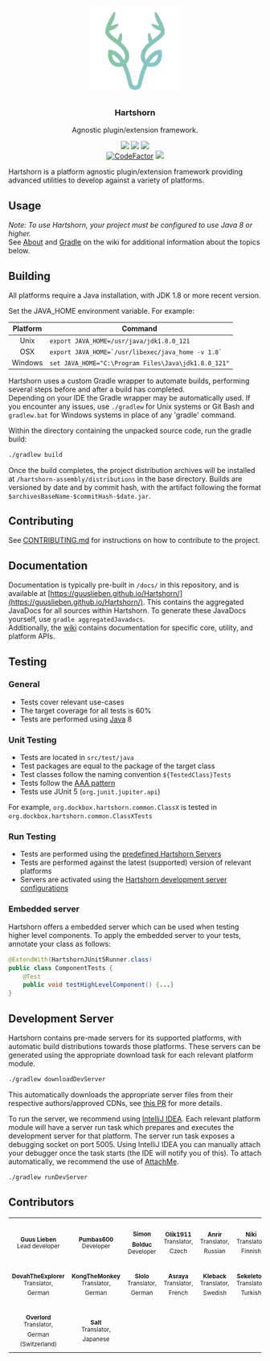 <p align="center">
	<img alt="Hartshorn" src="./hartshorn-assembly/images/logo.png" height="175" />
	<h3 align="center">Hartshorn</h3>
	<p align="center">Agnostic plugin/extension framework.</p>
	<p align="center">
		<a href="https://guuslieben.github.io/Hartshorn/"><img src="https://github.com/GuusLieben/Hartshorn/workflows/JavaDocs/badge.svg"></a>
		<img src="https://github.com/GuusLieben/Hartshorn/workflows/Build/badge.svg">
		<img src="https://github.com/GuusLieben/Hartshorn/workflows/Tests/badge.svg"><br>
        <a href="https://www.codefactor.io/repository/github/guuslieben/hartshorn"><img src="https://www.codefactor.io/repository/github/guuslieben/hartshorn/badge?s=5e09ccbb31604049271c18af0d20c1237d9816f2" alt="CodeFactor" /></a>
		<a href="https://www.gnu.org/licenses/lgpl-2.1"><img src="https://img.shields.io/badge/license-LGPL%20v2.1-0CAB6B"></a>
	</p>
</p>

Hartshorn is a platform agnostic plugin/extension framework providing advanced utilities to develop against a variety of platforms.

## Usage
_Note: To use Hartshorn, your project must be configured to use Java 8 or higher._  
See [About](https://github.com/GuusLieben/Hartshorn/wiki) and [Gradle](https://github.com/GuusLieben/Hartshorn/wiki/Gradle) on the wiki
for additional information about the topics below.

## Building
All platforms require a Java installation, with JDK 1.8 or more recent version.

Set the JAVA\_HOME environment variable. For example:

| Platform | Command |
| :---: | --- |
|  Unix    | ``export JAVA_HOME=/usr/java/jdk1.8.0_121``            |
|  OSX     | ``export JAVA_HOME=`/usr/libexec/java_home -v 1.8` ``  |
|  Windows | ``set JAVA_HOME="C:\Program Files\Java\jdk1.8.0_121"`` |

Hartshorn uses a custom Gradle wrapper to automate builds, performing several steps before and after a build has completed.  
Depending on your IDE the Gradle wrapper may be automatically used. If you encounter any issues, use `./gradlew` for Unix systems or Git Bash and `gradlew.bat` for Windows systems in place of any 'gradle' command.  

Within the directory containing the unpacked source code, run the gradle build:
```bash
./gradlew build
```

Once the build completes, the project distribution archives will be installed at `/hartshorn-assembly/distributions` in the base directory. 
Builds are versioned by date and by commit hash, with the artifact following the format `$archivesBaseName-$commitHash-$date.jar`.

## Contributing
See [CONTRIBUTING.md](https://github.com/GuusLieben/Hartshorn/blob/hartshorn-main/CONTRIBUTING.md) for instructions on how to contribute to the project.

## Documentation
Documentation is typically pre-built in `/docs/` in this repository, and is available at 
[https://guuslieben.github.io/Hartshorn/](https://guuslieben.github.io/Hartshorn/). This contains the aggregated JavaDocs for
all sources within Hartshorn. To generate these JavaDocs yourself, use `gradle aggregatedJavadocs`.  
Additionally, the [wiki](https://github.com/GuusLieben/Hartshorn/wiki) contains documentation for specific core, utility, and platform APIs.

## Testing
### General
- Tests cover relevant use-cases
- The target coverage for all tests is 60%
- Tests are performed using [Java](https://www.oracle.com/java/technologies/javase/javase-jdk8-downloads.html) 8

### Unit Testing
- Tests are located in `src/test/java`
- Test packages are equal to the package of the target class
- Test classes follow the naming convention `${TestedClass}Tests`
- Tests follow the [AAA pattern](https://medium.com/@pjbgf/title-testing-code-ocd-and-the-aaa-pattern-df453975ab80)
- Tests use JUnit 5 (`org.junit.jupiter.api`)

For example, `org.dockbox.hartshorn.common.ClassX` is tested in `org.dockbox.hartshorn.common.ClassXTests`

### Run Testing
- Tests are performed using the [predefined Hartshorn Servers](https://github.com/GuusLieben/Hartshorn-Servers)
- Tests are performed against the latest (supported) version of relevant platforms
- Servers are activated using the [Hartshorn development server configurations](https://github.com/GuusLieben/Hartshorn/wiki/Gradle#development-server)

### Embedded server
Hartshorn offers a embedded server which can be used when testing higher level components. To apply the embedded server to your tests, annotate your class as follows:
```java
@ExtendWith(HartshornJUnit5Runner.class)
public class ComponentTests {
    @Test
    public void testHighLevelComponent() {...}
}
```

## Development Server
Hartshorn contains pre-made servers for its supported platforms, with automatic build distributions towards those platforms. 
These servers can be generated using the appropriate download task for each relevant platform module.
```bash
./gradlew downloadDevServer
```
This automatically downloads the appropriate server files from their respective authors/approved CDNs, see [this PR](https://github.com/GuusLieben/Hartshorn/pull/214) for more details.

To run the server, we recommend using [IntelliJ IDEA](https://www.jetbrains.com/idea/). 
Each relevant platform module will have a server run task which prepares and executes the development server for that platform.
The server run task exposes a debugging socket on port 5005. Using IntelliJ IDEA you can manually attach your debugger once the task starts
(the IDE will notify you of this). To attach automatically, we recommend the use of [AttachMe](https://plugins.jetbrains.com/plugin/13263-attachme).
```bash
./gradlew runDevServer
```

## Contributors
<table>
  <tr>
    <td align="center"><img src="https://avatars.githubusercontent.com/u/10957963?v=4" width="100px;" alt=""/><br /><sub><b>Guus Lieben</b></sub><br /><sup>Lead developer</sup></td>
    <td align="center"><img src="https://avatars.githubusercontent.com/u/38820160?v=4" width="100px;" alt=""/><br /><sub><b>Pumbas600</b></sub><br /><sup>Developer</sup></td>
    <td align="center"><img src="https://avatars.githubusercontent.com/u/36117510?v=4" width="100px;" alt=""/><br /><sub><b>Simon Bolduc</b></sub><br /><sup>Developer</sup></td>
    <td align="center"><img src="https://cdn.discordapp.com/avatars/510472543782830087/00e6c38b98367e59b062f3680ead27c3.png" width="100px;" alt=""/><br /><sub><b>Olik1911</b></sub><br /><sup>Translator, Czech</sup></td>
    <td align="center"><img src="https://cdn.discordapp.com/avatars/537977071972909057/72b62aec1348be39cc91ccb805fb92dd.png?size=256" width="100px;" alt=""/><br /><sub><b>Anrir</b></sub><br /><sup>Translator, Russian</sup></td>
    <td align="center"><img src="https://cdn.discordapp.com/avatars/334440446874877982/3624260f35db4533bbf26eb0fe86d3bf.png?size=256" width="100px;" alt=""/><br /><sub><b>Niki</b></sub><br /><sup>Translator, Finnish</sup></td>
    <td align="center"><img src="https://cdn.discordapp.com/avatars/552210500939677720/84802723782e948ccbd8bb60cf0b31be.png?size=256" width="100px;" alt=""/><br /><sub><b>Igor</b></sub><br /><sup>Translator, Norwegian</sup></td>
  </tr>
  <tr>
    <td align="center"><img src="https://user-images.githubusercontent.com/10957963/120807203-fb09b780-c547-11eb-9d3e-3c29b040a878.png" width="100px;" alt=""/><br /><sub><b>DovahTheExplorer</b></sub><br /><sup>Translator, German</sup></td>
    <td align="center"><img src="https://cdn.discordapp.com/avatars/683656484726636553/a849bda97aba4801eeda07b8b44c4d58.png?size=256" width="100px;" alt=""/><br /><sub><b>KongTheMonkey</b></sub><br /><sup>Translator, German</sup></td>
    <td align="center"><img src="https://cdn.discordapp.com/avatars/415885019354234883/2bea4b8c2aaabed874da48580426077b.png?size=256" width="100px;" alt=""/><br /><sub><b>Slolo</b></sub><br /><sup>Translator, German</sup></td>
    <td align="center"><img src="https://cdn.discordapp.com/avatars/327405323562254336/72286ad9938c42a5c33c7bbe25d647b6.png?size=256" width="100px;" alt=""/><br /><sub><b>Asraya</b></sub><br /><sup>Translator, French</sup></td>
    <td align="center"><img src="https://cdn.discordapp.com/avatars/266193643281448960/d5cdfab3c0009837478748d4a8eb5d4d.png?size=256" width="100px;" alt=""/><br /><sub><b>Kleback</b></sub><br /><sup>Translator, Swedish</sup></td>
    <td align="center"><img src="https://cdn.discordapp.com/attachments/440964141184843777/850426706090655794/MMXIX.jpg" width="100px;" alt=""/><br /><sub><b>Sekeleton</b></sub><br /><sup>Translator, Turkish</sup></td>
    <td align="center"><img src="https://www.cumbria.ac.uk/media/staff-profile-images/staff_profile_-generic_350x350px.png" width="100px;" alt=""/><br /><sub><b>Dork</b></sub><br /><sup>Translator, Spanish</sup></td>
  </tr>
  <tr>
    <td align="center"><img src="https://cdn.discordapp.com/avatars/416672229275992074/f8786cc6a4057fbc4032ec2dd90b8633.png" width="100px;" alt=""/><br /><sub><b>Overlord</b></sub><br /><sup>Translator, German (Switzerland)</sup></td>
    <td align="center"><img src="https://cdn.discordapp.com/avatars/573518212965072916/00945a45deb5db91dc50b6686fe30602.png" width="100px;" alt=""/><br /><sub><b>Salt</b></sub><br /><sup>Translator, Japanese</sup></td>
  </tr>
</table>
